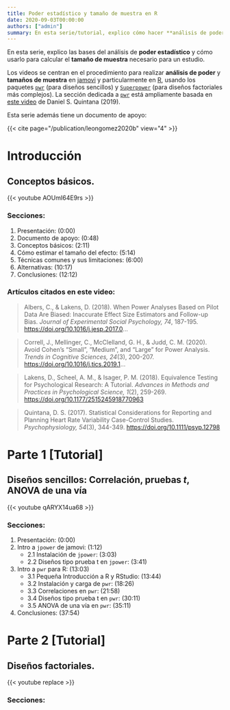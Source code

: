 ```yaml
---
title: Poder estadístico y tamaño de muestra en R
date: 2020-09-03T00:00:00
authors: ["admin"]
summary: En esta serie/tutorial, explico cómo hacer **análisis de poder** (o potencia) estadística para calcular el **tamaño de muestra** necesario para un estudio.
---
```


En esta serie, explico las bases del análisis de **poder estadístico** y cómo usarlo para calcular el **tamaño de muestra** necesario para un estudio.

Los videos se centran en el procedimiento para realizar **análisis de poder** y **tamaños de muestra** en [jamovi](https://www.jamovi.org/) y particularmente en [R](https://www.r-project.org/), usando los paquetes [`pwr`](https://www.rdocumentation.org/packages/pwr/) (para diseños sencillos) y [`Superpower`](https://cran.r-project.org/web/packages/Superpower/vignettes/intro_to_superpower.html) (para diseños factoriales más complejos). La sección dedicada a [`pwr`](https://www.rdocumentation.org/packages/pwr/) está ampliamente basada en [este video](https://youtu.be/ZIjOG8LTTh8) de Daniel S. Quintana (2019).

Esta serie además tiene un documento de apoyo:

{{< cite page="/publication/leongomez2020b" view="4" >}}

# Introducción

## **Conceptos básicos.**

{{< youtube AOUmI64E9rs >}}

### Secciones:

1. Presentación: (0:00)
2. Documento de apoyo: (0:48)
3. Conceptos básicos: (2:11)
4. Cómo estimar el tamaño del efecto: (5:14)
5. Técnicas comunes y sus limitaciones: (6:00)
6. Alternativas: (10:17)
7. Conclusiones:  (12:12)

### Artículos citados en este video:

> Albers, C., & Lakens, D. (2018). When Power Analyses Based on Pilot Data Are Biased: Inaccurate Effect Size Estimators and Follow-up Bias. *Journal of Experimental Social Psychology, 74*, 187-195. https://doi.org/10.1016/j.jesp.2017.0...

> Correll, J., Mellinger, C., McClelland, G. H., & Judd, C. M. (2020). Avoid Cohen’s “Small”, “Medium”, and “Large” for Power Analysis. *Trends in Cognitive Sciences, 24*(3), 200-207. https://doi.org/10.1016/j.tics.2019.1...

> Lakens, D., Scheel, A. M., & Isager, P. M. (2018). Equivalence Testing for Psychological Research: A Tutorial. *Advances in Methods and Practices in Psychological Science, 1*(2), 259-269. https://doi.org/10.1177/2515245918770963

> Quintana, D. S. (2017). Statistical Considerations for Reporting and Planning Heart Rate Variability Case-Control Studies. *Psychophysiology, 54*(3), 344-349. https://doi.org/10.1111/psyp.12798

# Parte 1 [Tutorial]

## **Diseños sencillos:** Correlación, pruebas *t*, ANOVA de una vía

{{< youtube qARYX14ua68 >}}

### Secciones:

1. Presentación: (0:00)
2. Intro a `jpower` de jamovi: (1:12)
    + 2.1 Instalación de `jpower`: (3:03)
    + 2.2 Diseños tipo prueba t en `jpower`: (3:41)
3. Intro a `pwr` para R: (13:03)
    + 3.1 Pequeña Introducción a R y RStudio: (13:44)
    + 3.2 Instalación y carga de `pwr`:  (18:26)
    + 3.3 Correlaciones en `pwr`: (21:58)
    + 3.4 Diseños tipo prueba t en `pwr`: (30:11)
    + 3.5 ANOVA de una vía en `pwr`: (35:11)
4. Conclusiones: (37:54)

# Parte 2 [Tutorial]

## **Diseños factoriales.**

{{< youtube replace >}}

### Secciones:
